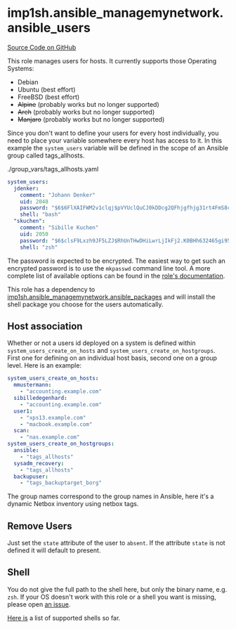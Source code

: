 # imp1sh.ansible_managemynetwork.ansible_users

[Source Code on GitHub](https://github.com/imp1sh/ansible_managemynetwork/tree/main/roles/ansible_users)

This role manages users for hosts.
It currently supports those Operating Systems:
- Debian
- Ubuntu (best effort)
- FreeBSD (best effort)
- ~~Alpine~~ (probably works but no longer supported)
- ~~Arch~~ (probably works but no longer supported)
- ~~Manjaro~~ (probably works but no longer supported)


Since you don't want to define your users for every host individually, you need to place your variable somewhere every host has access to it. In this example the `system_users` variable will be defined in the scope of an Ansible group called tags_allhosts.

./group_vars/tags_allhosts.yaml
```yaml
system_users:
  jdenker:
    comment: "Johann Denker"
    uid: 2048
    password: "$6$6FlXAIFWM2v1clqj$pVYUclQuCJ0kDDcg2QFhjgfhjg31rt4FmS8cVKUxsDKSOmasdfasdfasdfaqcQJECEpaiCjasdfsadfm0GxRtsmCNoTh/mlIp9gQDGr97pvUhswZOieSi0"
    shell: "bash"
  "skuchen":
    comment: "Sibille Kuchen"
    uid: 2050
    password: "$6$clsF9Lxzh9JF5LZJ$RhUnTHwDHiLwrLjIkFj2.K0BHh632465gi95g6JSe0BsdafsdfaoCs6141.sA3hz32RGtvMiLXn4NhgfdhjmhsX.zXu4ozlIQTaoQL2xuP9I/"
    shell: "zsh"
```

The password is expected to be encrypted. The easiest way to get such an encrypted password is to use the `mkpasswd` command line tool.
A more complete list of available options can be found in the [role's documentation](https://docs.ansible.com/ansible/latest/collections/ansible/builtin/user_module.html).

This role has a dependency to [imp1sh.ansible_managemynetwork.ansible_packages](/junicast/docs/AnsibleManagemynetworkCollection/rolePackages) and will install the shell package you choose for the users automatically.

## Host association
Whether or not a users id deployed on a system is defined within `system_users_create_on_hosts` and `system_users_create_on_hostgroups`. First one for defining on an individual host basis, second one on a group level. Here is an example:

```yaml
system_users_create_on_hosts:
  mmustermann:
    - "accounting.example.com"
  sibilledegenhard:
    - "accounting.example.com"
  user1:
    - "xps13.example.com"
    - "macbook.example.com"
  scan:
    - "nas.example.com"
system_users_create_on_hostgroups:
  ansible:
    - "tags_allhosts"
  sysadm_recovery:
    - "tags_allhosts"
  backupuser:
    - "tags_backuptarget_borg"
```

The group names correspond to the group names in Ansible, here it's a dynamic Netbox inventory using netbox tags.

## Remove Users
Just set the `state` attribute of the user to `absent`. If the attribute `state` is not defined it will default to present.

## Shell
You do not give the full path to the shell here, but only the binary name, e.g. `zsh`. If your OS doesn't work with this role or a shell you want is missing, please open [an issue](https://github.com/imp1sh/ansible_managemynetwork/issues).

[Here is](https://github.com/imp1sh/ansible_managemynetwork/blob/main/roles/ansible_users/vars/Debian.yml) a list of supported shells so far.
